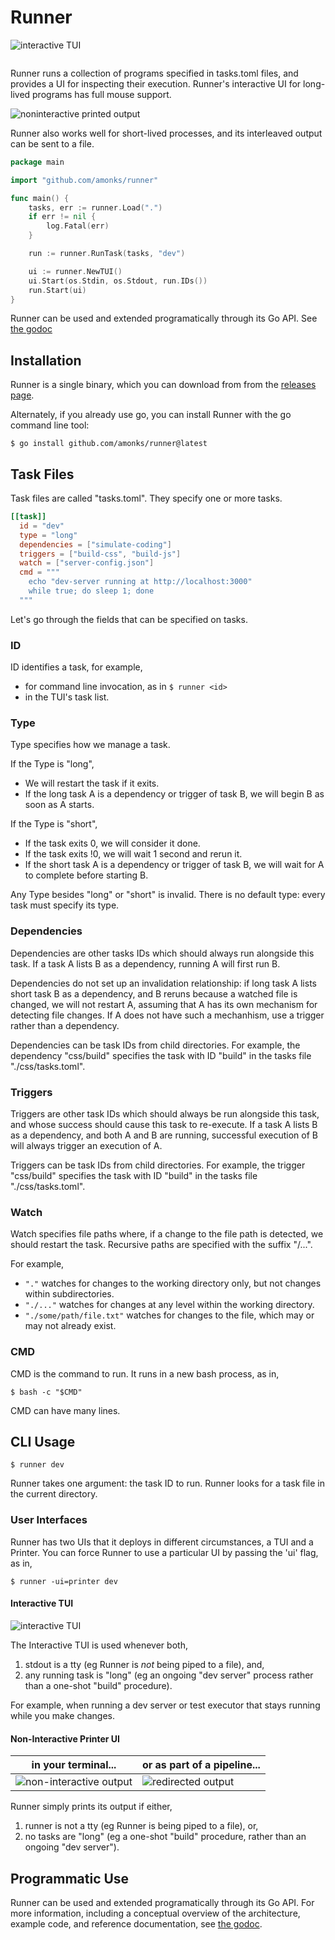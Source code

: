 # Runner

<img alt="interactive TUI" src="https://github.com/amonks/runner/blob/main/screenshots/tui.gif?raw=true" />

```toml

```

Runner runs a collection of programs specified in tasks.toml files, and
provides a UI for inspecting their execution. Runner's interactive UI for
long-lived programs has full mouse support.

<img alt="noninteractive printed output" src="https://github.com/amonks/runner/blob/main/screenshots/printer.gif?raw=true" />

Runner also works well for short-lived processes, and its interleaved output
can be sent to a file.

```go
package main

import "github.com/amonks/runner"

func main() {
	tasks, err := runner.Load(".")
	if err != nil {
		log.Fatal(err)
	}

	run := runner.RunTask(tasks, "dev")

	ui := runner.NewTUI()
	ui.Start(os.Stdin, os.Stdout, run.IDs())
	run.Start(ui)
}
```

Runner can be used and extended programatically through its Go API. See [the
godoc][godoc]

[godoc]: https://amonks.github.io/runner

## Installation

Runner is a single binary, which you can download from from the [releases
page][releases].

Alternately, if you already use go, you can install Runner with the go command
line tool:

    $ go install github.com/amonks/runner@latest

[releases]: https://github.com/amonks/runner/releases

## Task Files

Task files are called "tasks.toml". They specify one or more tasks.

```toml
[[task]]
  id = "dev"
  type = "long"
  dependencies = ["simulate-coding"]
  triggers = ["build-css", "build-js"]
  watch = ["server-config.json"]
  cmd = """
    echo "dev-server running at http://localhost:3000"
    while true; do sleep 1; done
  """
```

Let's go through the fields that can be specified on tasks.

### ID

ID identifies a task, for example,

- for command line invocation, as in `$ runner <id>`
- in the TUI's task list.

### Type

Type specifies how we manage a task.

If the Type is "long",

- We will restart the task if it exits.
- If the long task A is a dependency or trigger of task B, we will begin B as
  soon as A starts.

If the Type is "short",

- If the task exits 0, we will consider it done.
- If the task exits !0, we will wait 1 second and rerun it.
- If the short task A is a dependency or trigger of task B, we will wait for A
  to complete before starting B.

Any Type besides "long" or "short" is invalid. There is no default type: every
task must specify its type.

### Dependencies

Dependencies are other tasks IDs which should always run alongside this task.
If a task A lists B as a dependency, running A will first run B.

Dependencies do not set up an invalidation relationship: if long task A lists
short task B as a dependency, and B reruns because a watched file is changed,
we will not restart A, assuming that A has its own mechanism for detecting file
changes. If A does not have such a mechanhism, use a trigger rather than a
dependency.

Dependencies can be task IDs from child directories. For example, the
dependency "css/build" specifies the task with ID "build" in the tasks file
"./css/tasks.toml".

### Triggers

Triggers are other task IDs which should always be run alongside this task, and
whose success should cause this task to re-execute. If a task A lists B as a
dependency, and both A and B are running, successful execution of B will always
trigger an execution of A.

Triggers can be task IDs from child directories. For example, the trigger
"css/build" specifies the task with ID "build" in the tasks file
"./css/tasks.toml".

### Watch

Watch specifies file paths where, if a change to the file path is detected, we
should restart the task. Recursive paths are specified with the suffix "/...".

For example,

- `"."` watches for changes to the working directory only, but not changes
  within subdirectories.
- `"./..."` watches for changes at any level within the working directory.
- `"./some/path/file.txt"` watches for changes to the file, which may or may
  not already exist.

### CMD

CMD is the command to run. It runs in a new bash process, as in,

    $ bash -c "$CMD"

CMD can have many lines.

## CLI Usage

```
$ runner dev
```

Runner takes one argument: the task ID to run. Runner looks for a task file in
the current directory.

### User Interfaces

Runner has two UIs that it deploys in different circumstances, a TUI and a
Printer. You can force Runner to use a particular UI by passing the 'ui' flag,
as in,

    $ runner -ui=printer dev

#### Interactive TUI

<img alt="interactive TUI" src="https://github.com/amonks/runner/blob/main/screenshots/tui.gif?raw=true" />

The Interactive TUI is used whenever both,

1. stdout is a tty (eg Runner is _not_ being piped to a file), and,
2. any running task is "long" (eg an ongoing "dev server" process rather than a
   one-shot "build" procedure).

For example, when running a dev server or test executor that stays running
while you make changes.

#### Non-Interactive Printer UI

| in your terminal...                                                                                                    | or as part of a pipeline...                                                                                      |
| ---------------------------------------------------------------------------------------------------------------------- | ---------------------------------------------------------------------------------------------------------------- |
| <img alt="non-interactive output" src="https://github.com/amonks/runner/blob/main/screenshots/printer.gif?raw=true" /> | <img alt="redirected output" src="https://github.com/amonks/runner/blob/main/screenshots/nontty.gif?raw=true" /> |

Runner simply prints its output if either,

1. runner is not a tty (eg Runner is being piped to a file), or,
2. no tasks are "long" (eg a one-shot "build" procedure, rather than an ongoing
   "dev server").

## Programmatic Use

Runner can be used and extended programatically through its Go API. For more
information, including a conceptual overview of the architecture, example code,
and reference documentation, see [the godoc][godoc].

[godoc]: https://amonks.github.io/runner
